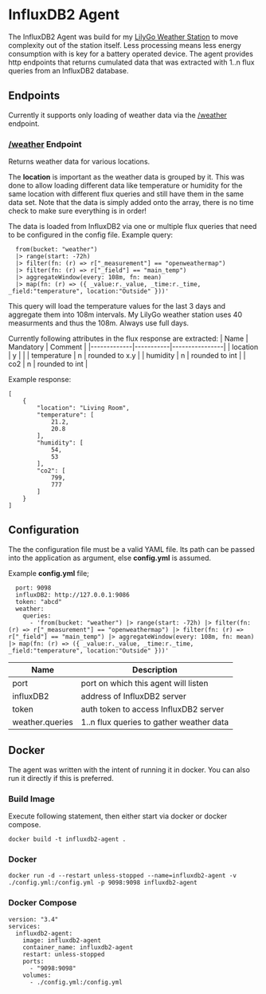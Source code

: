 # InfluxDB2 Agent
The InfluxDB2 Agent was build for my [LilyGo Weather Station]() to move complexity out of the station itself. Less processing means less energy consumption with is key for a battery operated device. The agent provides http endpoints that returns cumulated data that was extracted with 1..n flux queries from an InfluxDB2 database.

## Endpoints
Currently it supports only loading of weather data via the [/weather](/weather) endpoint.

### [/weather](/weather) Endpoint
Returns weather data for various locations.

The **location** is important as the weather data is grouped by it.
This was done to allow loading different data like temperature or humidity for the same location with
different flux queries and still have them in the same data set.
Note that the data is simply added onto the array, there is no time check to make sure everything is in order!

The data is loaded from InfluxDB2 via one or multiple flux queries that need to be configured in the config file.
Example query:
```
  from(bucket: "weather")
  |> range(start: -72h)
  |> filter(fn: (r) => r["_measurement"] == "openweathermap")
  |> filter(fn: (r) => r["_field"] == "main_temp")
  |> aggregateWindow(every: 108m, fn: mean)
  |> map(fn: (r) => ({ _value:r._value, _time:r._time, _field:"temperature", location:"Outside" }))'
```
This query will load the temperature values for the last 3 days and aggregate them into 108m intervals. My LilyGo weather station uses 40 measurments and thus the 108m. Always use full days.

Currently following attributes in the flux response are extracted:
| Name        | Mandatory | Comment        |
|-------------|-----------|----------------|
| location    | y         |                |
| temperature | n         | rounded to x.y |
| humidity    | n         | rounded to int |
| co2         | n         | rounded to int |

Example response:
```
[
    {
        "location": "Living Room",
        "temperature": [
            21.2,
            20.8
        ],
        "humidity": [
            54,
            53
        ],
        "co2": [
            799,
            777
        ]
    }
]
```

## Configuration
The the configuration file must be a valid YAML file. Its path can be passed into the application as argument, else **config.yml** is assumed.

Example **config.yml** file;
```
  port: 9098
  influxDB2: http://127.0.0.1:9086
  token: "abcd"
  weather:
    queries:
      - 'from(bucket: "weather") |> range(start: -72h) |> filter(fn: (r) => r["_measurement"] == "openweathermap") |> filter(fn: (r) => r["_field"] == "main_temp") |> aggregateWindow(every: 108m, fn: mean) |> map(fn: (r) => ({ _value:r._value, _time:r._time, _field:"temperature", location:"Outside" }))'
```

| Name            | Description                              |
|-----------------|------------------------------------------|
| port            | port on which this agent will listen     |
| influxDB2       | address of InfluxDB2 server              |
| token           | auth token to access InfluxDB2 server    |
| weather.queries | 1..n flux queries to gather weather data |

## Docker
The agent was written with the intent of running it in docker. You can also run it directly if this is preferred.

### Build Image
Execute following statement, then either start via docker or docker compose.
```
docker build -t influxdb2-agent .
```

### Docker
```
docker run -d --restart unless-stopped --name=influxdb2-agent -v ./config.yml:/config.yml -p 9098:9098 influxdb2-agent
```

### Docker Compose
```
version: "3.4"
services:
  influxdb2-agent:
    image: influxdb2-agent
    container_name: influxdb2-agent
    restart: unless-stopped
    ports:
      - "9098:9098"
    volumes:
      - ./config.yml:/config.yml
```